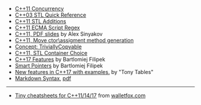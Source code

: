 * [C++11 Concurrency](./concurrency.md)
* [C++03 STL Quick Reference](./STL_quick_reference.md)
* [C++11 STL Additions](./STL_additions_Cpp11.md)
* [C++11 ECMA Script Regex](./ECMA_script_regex.md)
* [C++11, PDF slides](http://soft.vub.ac.be/~cderoove/structuur2/C++11.pdf) by Alex Sinyakov
* [C++11, Move ctor\\assigment method generation](./move_ctor_assigment_generation.md)
* [Concept: TriviallyCopyable](./trivially_copyable.md)
* [C++11, STL Container Choice](./STL_container_choice.md)
* [C++17 Features](./cpp17RedCard.md) by Bartlomiej Filipek
* [Smart Pointers](./smart_ptr.md) by Bartlomiej Filipek
* [New features in C++17 with examples.](https://github.com/tvaneerd/cpp17_in_TTs/blob/master/ALL_IN_ONE.md) by "Tony Tables"
* [Markdown Syntax](./markdown_syntax.md), [pdf](https://guides.github.com/features/mastering-markdown/)
---
* [Tiny cheatsheets for C++11/14/17](https://www.walletfox.com/course/cheatsheets_cpp.php) from [walletfox.com](https://www.walletfox.com/) 
